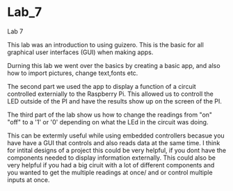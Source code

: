 # Lab_7
Lab 7

This lab was an introduction to using guizero. This is the basic for all graphical user interfaces (GUI) when making apps. 

Durning this lab we went over the basics by creating a basic app, and also how to import pictures, change text,fonts etc.

The second part we used the app to display a function of a circuit controlled externially to the Raspberry Pi. This allowed us to controll the LED outside of the PI and have the results show up on the screen of the PI. 

The third part of the lab show us how to change the readings from "on" "off" to a '1' or '0' depending on what the LEd in the circuit was doing. 

This can be extermly useful while using embedded controllers becasue you have have a GUI that controls and also reads data at the same time. I think for intital designs of a project this could be very helpful, if you dont have the components needed to display information externally. This could also be very helpful if you had a big ciruit with a lot of different components and you wanted to get the multiple readings at once/ and or control multiple inputs at once.
